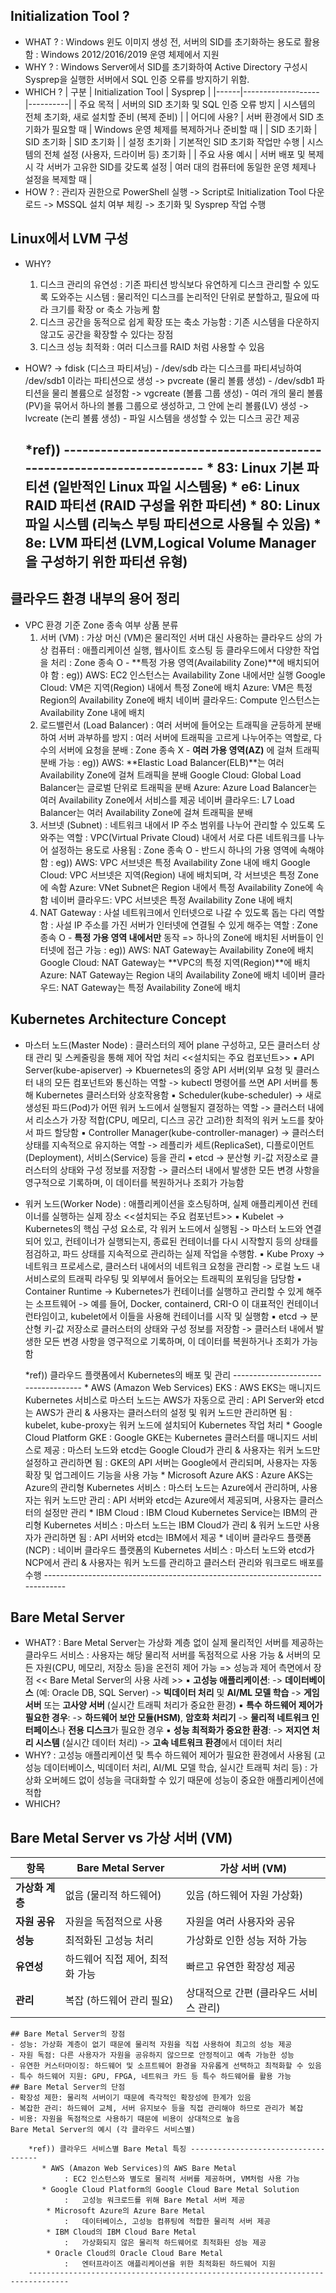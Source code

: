 ## Initialization Tool ?
- WHAT ?
  : Windows 윈도 이미지 생성 전, 서버의 SID를 초기화하는 용도로 활용함
  : Windows 2012/2016/2019 운영 체제에서 지원
- WHY ?
  : Windows Server에서 SID를 초기화하여 Active Directory 구성시 Sysprep을 실행한 서버에서 SQL 인증 오류를 방지하기 위함.
- WHICH ?
  | 구분 | Initialization Tool | Sysprep |
  |------|-------------------|----------|
  | 주요 목적 | 서버의 SID 초기화 및 SQL 인증 오류 방지 | 시스템의 전체 초기화, 새로 설치할 준비 (복제 준비) |
  | 어디에 사용? | 서버 환경에서 SID 초기화가 필요할 때 | Windows 운영 체제를 복제하거나 준비할 때 |
  | SID 초기화 | SID 초기화 | SID 초기화 |
  | 설정 초기화 | 기본적인 SID 초기화 작업만 수행 | 시스템의 전체 설정 (사용자, 드라이버 등) 초기화 |
  | 주요 사용 예시 | 서버 배포 및 복제 시 각 서버가 고유한 SID를 갖도록 설정 | 여러 대의 컴퓨터에 동일한 운영 체제나 설정을 복제할 때 |
- HOW ?
  : 관리자 권한으로 PowerShell 실행 -> Script로 Initialization Tool 다운로드 -> MSSQL 설치 여부 체킹 -> 초기화 및 Sysprep 작업 수행


## Linux에서 LVM 구성
- WHY?
  1. 디스크 관리의 유연성
    : 기존 파티션 방식보다 유연하게 디스크 관리할 수 있도록 도와주는 시스템
    : 물리적인 디스크를 논리적인 단위로 분할하고, 필요에 따라 크기를 확장 or 축소 가능케 함
  2. 디스크 공간을 동적으로 쉽게 확장 또는 축소 가능함
    : 기존 시스템을 다운하지 않고도 공간을 확장할 수 있다는 장점
  3. 디스크 성능 최적화
    : 여러 디스크를 RAID 처럼 사용할 수 있음
- HOW?
  -> fdisk (디스크 파티셔닝) - /dev/sdb 라는 디스크를 파티셔닝하여 /dev/sdb1 이라는 파티션으로 생성
  -> pvcreate (물리 볼륨 생성) - /dev/sdb1 파티션을 물리 볼륨으로 설정함
  -> vgcreate (볼륨 그룹 생성) - 여러 개의 물리 볼륨(PV)을 묶어서 하나의 볼륨 그룹으로 생성하고, 그 안에 논리 볼륨(LV) 생성 
  -> lvcreate (논리 볼륨 생성) - 파일 시스템을 생성할 수 있는 디스크 공간 제공

    *ref)) -----------------------------------------------------------------------
      * 83: Linux 기본 파티션 (일반적인 Linux 파일 시스템용)
      * e6: Linux RAID 파티션 (RAID 구성을 위한 파티션)
      * 80: Linux 파일 시스템 (리눅스 부팅 파티션으로 사용될 수 있음)
      * 8e: LVM 파티션 (LVM,Logical Volume Manager 을 구성하기 위한 파티션 유형)
    -------------------------------------------------------------------------------

## 클라우드 환경 내부의 용어 정리
- VPC 환경 기준 Zone 종속 여부 상품 분류 
  1. 서버 (VM)
    : 가상 머신 (VM)은 물리적인 서버 대신 사용하는 클라우드 상의 가상 컴퓨터
    : 애플리케이션 실행, 웹사이트 호스팅 등 클라우드에서 다양한 작업을 처리
    : Zone 종속 O - **특정 가용 영역(Availability Zone)**에 배치되어야 함 
    : eg)) AWS: EC2 인스턴스는 Availability Zone 내에서만 실행
           Google Cloud: VM은 지역(Region) 내에서 특정 Zone에 배치
           Azure: VM은 특정 Region의 Availability Zone에 배치
           네이버 클라우드: Compute 인스턴스는 Availability Zone 내에 배치
  2. 로드밸런서 (Load Balancer)
    : 여러 서버에 들어오는 트래픽을 균등하게 분배하여 서버 과부하를 방지
    : 여러 서버에 트래픽을 고르게 나누어주는 역할로, 다수의 서버에 요청을 분배
    : Zone 종속 X - **여러 가용 영역(AZ)** 에 걸쳐 트래픽 분배 가능
    : eg)) AWS: **Elastic Load Balancer(ELB)**는 여러 Availability Zone에 걸쳐 트래픽을 분배
           Google Cloud: Global Load Balancer는 글로벌 단위로 트래픽을 분배
           Azure: Azure Load Balancer는 여러 Availability Zone에서 서비스를 제공
           네이버 클라우드: L7 Load Balancer는 여러 Availability Zone에 걸쳐 트래픽을 분배
  3. 서브넷 (Subnet)
    : 네트워크 내에서 IP 주소 범위를 나누어 관리할 수 있도록 도와주는 역할
    : VPC(Virtual Private Cloud) 내에서 서로 다른 네트워크를 나누어 설정하는 용도로 사용됨
    : Zone 종속 O - 반드시 하나의 가용 영역에 속해야 함
    : eg)) AWS: VPC 서브넷은 특정 Availability Zone 내에 배치
           Google Cloud: VPC 서브넷은 지역(Region) 내에 배치되며, 각 서브넷은 특정 Zone에 속함
           Azure: VNet Subnet은 Region 내에서 특정 Availability Zone에 속함
           네이버 클라우드: VPC 서브넷은 특정 Availability Zone 내에 배치
  4. NAT Gateway
    : 사설 네트워크에서 인터넷으로 나갈 수 있도록 돕는 다리 역할 함
    : 사설 IP 주소를 가진 서버가 인터넷에 연결될 수 있게 해주는 역할
    : Zone 종속 O - **특정 가용 영역 내에서만** 동작 => 하나의 Zone에 배치된 서버들이 인터넷에 접근 가능
    : eg)) AWS: NAT Gateway는 Availability Zone에 배치
           Google Cloud: NAT Gateway는 **VPC의 특정 지역(Region)**에 배치
           Azure: NAT Gateway는 Region 내의 Availability Zone에 배치
           네이버 클라우드: NAT Gateway는 특정 Availability Zone에 배치

## Kubernetes Architecture Concept
- 마스터 노드(Master Node) 
  : 클러스터의 제어 plane 구성하고, 모든 클러스터 상태 관리 및 스케줄링을 통해 제어 작업 처리
      <<설치되는 주요 컴포넌트>>
        ▪ API Server(kube-apiserver)
          -> Kbuernetes의 중앙 API 서버(외부 요청 및 클러스터 내의 모든 컴포넌트와 통신하는 역할
          -> kubectl 명령어를 쓰면 API 서버를 통해 Kubernetes 클러스터와 상호작용함
        ▪ Scheduler(kube-scheduler)
          -> 새로 생성된 파드(Pod)가 어떤 워커 노드에서 실행될지 결정하는 역할
          -> 클러스터 내에서 리소스가 가장 적합(CPU, 메모리, 디스크 공간 고려)한 최적의 워커 노드를 찾아서 파드 할당함
        ▪ Controller Manager(kube-controller-manager)
          -> 클러스터 상태를 지속적으로 유지하는 역할
          -> 레플리카 세트(ReplicaSet), 디플로이먼트(Deployment), 서비스(Service) 등을 관리
        ▪ etcd
          -> 분산형 키-값 저장소로 클러스터의 상태와 구성 정보를 저장함
          -> 클러스터 내에서 발생한 모든 변경 사항을 영구적으로 기록하며, 이 데이터를 복원하거나 조회가 가능함
- 워커 노드(Worker Node)
  : 애플리케이션을 호스팅하며, 실제 애플리케이션 컨테이너를 실행하는 실제 장소
      <<설치되는 주요 컴포넌트>>
        ▪ Kubelet
          -> Kubernetes의 핵심 구성 요소로, 각 워커 노드에서 실행됨
          -> 마스터 노드와 연결되어 있고, 컨테이너가 실행되는지, 종료된 컨테이너를 다시 시작할지 등의 상태를 점검하고, 파드 상태를 지속적으로 관리하는 실제 작업을 수행함. 
        ▪ Kube Proxy
          -> 네트워크 프로세스로, 클러스터 내에서의 네트워크 요청을 관리함
          -> 로컬 노드 내 서비스로의 트래픽 라우팅 및 외부에서 들어오는 트래픽의 포워딩을 담당함
        ▪ Container Runtime
          -> Kubernetes가 컨테이너를 실행하고 관리할 수 있게 해주는 소프트웨어 
          -> 예를 들어, Docker, containerd, CRI-O 이 대표적인 컨테이너 런타임이고, kubelet에서 이들을 사용해 컨테이너를 시작 및 실행함
        ▪ etcd
          -> 분산형 키-값 저장소로 클러스터의 상태와 구성 정보를 저장함
          -> 클러스터 내에서 발생한 모든 변경 사항을 영구적으로 기록하며, 이 데이터를 복원하거나 조회가 가능함

    *ref)) 클라우드 플랫폼에서 Kubernetes의 배포 및 관리 ------------------------------------
        * AWS (Amazon Web Services) EKS
          : AWS EKS는 매니지드 Kubernetes 서비스로 마스터 노드는 AWS가 자동으로 관리
          : API Server와 etcd는 AWS가 관리 & 사용자는 클러스터의 설정 및 워커 노드만 관리하면 됨
          : kubelet, kube-proxy는 워커 노드에 설치되어 Kubernetes 작업 처리
        * Google Cloud Platform GKE
          : Google GKE는 Kubernetes 클러스터를 매니지드 서비스로 제공
          : 마스터 노드와 etcd는 Google Cloud가 관리 & 사용자는 워커 노드만 설정하고 관리하면 됨
          : GKE의 API 서버는 Google에서 관리되며, 사용자는 자동 확장 및 업그레이드 기능을 사용 가능
        * Microsoft Azure AKS
          : Azure AKS는 Azure의 관리형 Kubernetes 서비스
          : 마스터 노드는 Azure에서 관리하며, 사용자는 워커 노드만 관리
          : API 서버와 etcd는 Azure에서 제공되며, 사용자는 클러스터의 설정만 관리
        * IBM Cloud
          : IBM Cloud Kubernetes Service는 IBM의 관리형 Kubernetes 서비스
          : 마스터 노드는 IBM Cloud가 관리 & 워커 노드만 사용자가 관리하면 됨 
          : API 서버와 etcd는 IBM에서 제공
        * 네이버 클라우드 플랫폼 (NCP)
          : 네이버 클라우드 플랫폼의 Kubernetes 서비스
          : 마스터 노드와 etcd가 NCP에서 관리 & 사용자는 워커 노드를 관리하고 클러스터 관리와 워크로드 배포를 수행
        -------------------------------------------------------------------------------

## Bare Metal Server
- WHAT?
  : Bare Metal Server는 가상화 계층 없이 실제 물리적인 서버를 제공하는 클라우드 서비스
  : 사용자는 해당 물리적 서버를 독점적으로 사용 가능 & 서버의 모든 자원(CPU, 메모리, 저장소 등)을 온전히 제어 가능 => 성능과 제어 측면에서 장점
    << Bare Metal Server의 사용 사례 >>
      ▪ **고성능 애플리케이션**:
        -> **데이터베이스** (예: Oracle DB, SQL Server)
        -> **빅데이터 처리** 및 **AI/ML 모델 학습**
        -> **게임 서버** 또는 **고사양 서버** (실시간 트래픽 처리가 중요한 환경)
      ▪  **특수 하드웨어 제어가 필요한 경우**:
        -> **하드웨어 보안 모듈(HSM)**, **암호화 처리기**
        -> **물리적 네트워크 인터페이스**나 **전용 디스크**가 필요한 경우
      ▪ **성능 최적화가 중요한 환경**:
        -> **저지연 처리 시스템** (실시간 데이터 처리)
        -> **고속 네트워크 환경**에서 데이터 처리
- WHY?
  : 고성능 애플리케이션 및 특수 하드웨어 제어가 필요한 환경에서 사용됨 (고성능 데이터베이스, 빅데이터 처리, AI/ML 모델 학습, 실시간 트래픽 처리 등)
  : 가상화 오버헤드 없이 성능을 극대화할 수 있기 때문에 성능이 중요한 애플리케이션에 적합
- WHICH?
## Bare Metal Server vs 가상 서버 (VM)
  | **항목**          | **Bare Metal Server**              | **가상 서버 (VM)**                      |
  |-------------------|-----------------------------------|-----------------------------------------|
  | **가상화 계층**     | 없음 (물리적 하드웨어)            | 있음 (하드웨어 자원 가상화)             |
  | **자원 공유**      | 자원을 독점적으로 사용           | 자원을 여러 사용자와 공유             |
  | **성능**           | 최적화된 고성능 처리              | 가상화로 인한 성능 저하 가능            |
  | **유연성**         | 하드웨어 직접 제어, 최적화 가능  | 빠르고 유연한 확장성 제공              |
  | **관리**           | 복잡 (하드웨어 관리 필요)        | 상대적으로 간편 (클라우드 서비스 관리) |

    ## Bare Metal Server의 장점
    - 성능: 가상화 계층이 없기 때문에 물리적 자원을 직접 사용하여 최고의 성능 제공
    - 자원 독점: 다른 사용자가 자원을 공유하지 않으므로 안정적이고 예측 가능한 성능
    - 유연한 커스터마이징: 하드웨어 및 소프트웨어 환경을 자유롭게 선택하고 최적화할 수 있음
    - 특수 하드웨어 지원: GPU, FPGA, 네트워크 카드 등 특수 하드웨어를 활용 가능
    ## Bare Metal Server의 단점
    - 확장성 제한: 물리적 서버이기 때문에 즉각적인 확장성에 한계가 있음
    - 복잡한 관리: 하드웨어 교체, 서버 유지보수 등을 직접 관리해야 하므로 관리가 복잡
    - 비용: 자원을 독점적으로 사용하기 때문에 비용이 상대적으로 높음
    Bare Metal Server의 예시 (각 클라우드 서비스별)

        *ref)) 클라우드 서비스별 Bare Metal 특징 ------------------------------------
           * AWS (Amazon Web Services)의 AWS Bare Metal
                : EC2 인스턴스와 별도로 물리적 서버를 제공하며, VM처럼 사용 가능
           * Google Cloud Platform의 Google Cloud Bare Metal Solution
                :	고성능 워크로드를 위해 Bare Metal 서버 제공
            * Microsoft Azure의 Azure Bare Metal
                :	데이터베이스, 고성능 컴퓨팅에 적합한 물리적 서버 제공
            * IBM Cloud의 IBM Cloud Bare Metal 
                :	가상화되지 않은 물리적 하드웨어로 최적화된 성능 제공
            * Oracle Cloud의 Oracle Cloud Bare Metal
                :	엔터프라이즈 애플리케이션을 위한 최적화된 하드웨어 지원
        -------------------------------------------------------------------------------
